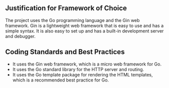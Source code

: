 ## Justification for Framework of Choice
The project uses the Go programming language and the Gin web framework. Gin is a lightweight web framework that is easy to use and has a simple syntax. It is also easy to set up and has a built-in development server and debugger. 

## Coding Standards and Best Practices
- It uses the Gin web framework, which is a micro web framework for Go.
- It uses the Go standard library for the HTTP server and routing.
- It uses the Go template package for rendering the HTML templates, which is a recommended best practice for Go.